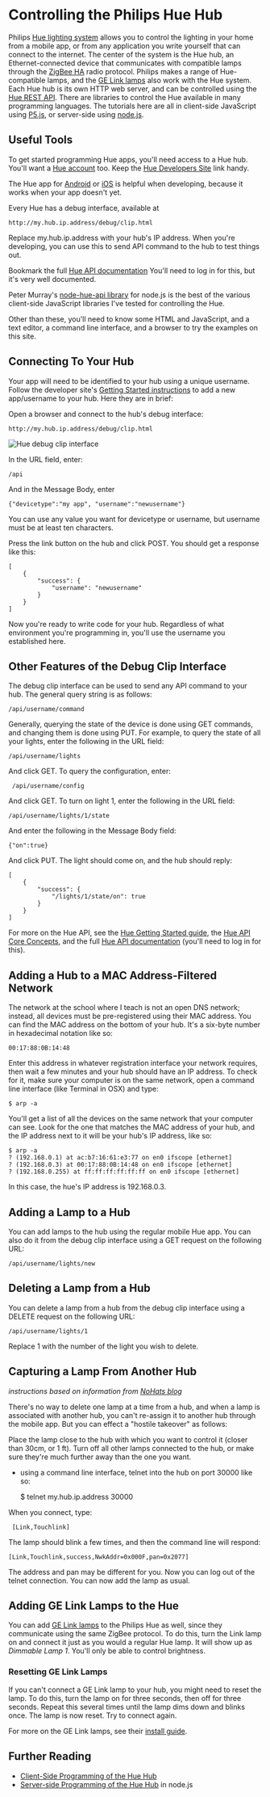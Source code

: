 # Controlling the Philips Hue Hub

Philips [Hue lighting system](http://www2.meethue.com/en-us/) allows you to control the lighting in your home from a mobile app, or from any application you write yourself that can connect to the internet. The center of the system is the Hue hub, an Ethernet-connected device that communicates with compatible lamps through the [ZigBee HA](http://www.zigbee.org/zigbee-for-developers/applicationstandards/zigbeehomeautomation/) radio protocol. Philips makes a range of Hue-compatible lamps, and the [GE Link lamps](http://gelinkbulbs.com/) also work with the Hue system. Each Hue hub is its own HTTP web server, and can be controlled using the [Hue REST API](http://www.developers.meethue.com/). There are libraries to control the Hue available in many programming languages. The tutorials here are all in client-side JavaScript using [P5.js](http://p5js.org/), or server-side using [node.js](https://nodejs.org/).

## Useful Tools

To get started programming Hue apps, you'll need access to a Hue hub. You'll want a [Hue account](https://my.meethue.com/en-us/) too.  Keep the [Hue Developers Site](http://www.developers.meethue.com/) link handy. 

The Hue app for [Android](https://play.google.com/store/apps/details?id=com.philips.lighting.hue&hl=en) or [iOS](https://itunes.apple.com/us/app/philips-hue/id557206189?mt=8) is helpful when developing, because it works when your app doesn't yet.

Every Hue has a debug interface, available at 

    http://my.hub.ip.address/debug/clip.html

Replace my.hub.ip.address with your hub's IP address. When you're developing, you can use this to send API command to the hub to test things out. 

Bookmark the full [Hue API documentation](http://www.developers.meethue.com/philips-hue-api) You'll need to log in for this, but it's very well documented. 


Peter Murray's [node-hue-api library](https://github.com/peter-murray/node-hue-api) for node.js is the best of the various client-side JavaScript libraries I've tested for controlling the Hue.

Other than these, you'll need to know some HTML and JavaScript, and a text editor, a command line interface, and a browser to try the examples on this site.

## Connecting To Your Hub

Your app will need to be identified to your hub using a unique username. Follow the developer site's [Getting Started instructions](http://www.developers.meethue.com/documentation/getting-started) to add a new app/username to your hub. Here they are in brief:

Open a browser and connect to the hub's debug interface: 

    http://my.hub.ip.address/debug/clip.html
    
![Hue debug clip interface](images/debug_clip.png)

In the URL field, enter:

    /api

And in the Message Body, enter 

    {"devicetype":"my app", "username":"newusername"}

You can use any value you want for devicetype or username, but username must be at least ten characters.

Press the link button on the hub and click POST. You should get a response like this:

    [
    	{
    		"success": {
    			"username": "newusername"
    		}
    	}
    ]
    
Now you're ready to write code for your hub. Regardless of what environment you're programming in, you'll use the username you established here. 

## Other Features of the Debug Clip Interface

The debug clip interface can be used to send any API command to your hub. The general query string is as follows:

    /api/username/command
    
Generally, querying the state of the device is done using GET commands, and changing them is done using PUT. For example, to query the state of all your lights, enter the following in the URL field:

    /api/username/lights
    
 And click GET. To query the configuration, enter: 
 
     /api/username/config
 
And click GET.  To turn on light 1, enter the following in the URL field:

    /api/username/lights/1/state
    
And enter the following in the Message Body field:

    {"on":true}
    
And click PUT. The light should come on, and the hub should reply:

	[
		{
			"success": {
				"/lights/1/state/on": true
			}
		}
	]
	
For more on the Hue API, see the [Hue Getting Started guide](http://www.developers.meethue.com/documentation/getting-started),  the [Hue API Core Concepts](http://www.developers.meethue.com/documentation/core-concepts), and the full [Hue API documentation](http://www.developers.meethue.com/philips-hue-api) (you'll need to log in for this). 

## Adding a Hub to a MAC Address-Filtered Network

The network at the school where I teach is not an open DNS network; instead, all devices must be pre-registered using their MAC address. You can find the MAC address on the bottom of your hub. It's a six-byte number in hexadecimal notation like so:

    00:17:88:0B:14:48

Enter this address in whatever registration interface your network requires, then wait a few minutes and your hub should have an IP address. To check for it, make sure your computer is on the same network, open a command line interface (like Terminal in OSX) and type:

    $ arp -a
    
You'll get a list of all the devices on the same network that your computer can see. Look for the one that matches the MAC address of your hub, and the IP address next to it will be your hub's IP address, like so:

    $ arp -a
	? (192.168.0.1) at ac:b7:16:61:e3:77 on en0 ifscope [ethernet]
	? (192.168.0.3) at 00:17:88:0B:14:48 on en0 ifscope [ethernet]
	? (192.168.0.255) at ff:ff:ff:ff:ff:ff on en0 ifscope [ethernet]
	
In this case, the hue's IP address is 192.168.0.3. 

## Adding a Lamp to a Hub

You can add lamps to the hub using the regular mobile Hue app. You can also do it from the debug clip interface using a GET request on the following URL:

    /api/username/lights/new
 
## Deleting a Lamp from a Hub

You can delete a lamp from a hub from the debug clip interface using a DELETE request on the following URL:

    /api/username/lights/1
   
Replace 1 with the number of the light you wish to delete. 

## Capturing a Lamp From Another Hub

_instructions based on information from  [NoHats blog](https://nohats.ca/wordpress/blog/2013/05/26/philips-hue-alternative-for-lamp-stealer/)_

There's no way to delete one lamp at a time from a hub, and when a lamp is associated with another hub, you can't re-assign it to another hub through the mobile app. But you can effect a "hostile takeover" as follows:

Place the lamp close to the hub with which you want to control it (closer than 30cm, or 1 ft). Turn off all other lamps connected to the hub, or make sure they're much further away than the one you want. 
* using a command line interface, telnet into the hub on port 30000 like so:

    $ telnet my.hub.ip.address 30000

When you connect, type:

     [Link,Touchlink]


The lamp should blink a few times, and then the command line will respond:

    [Link,Touchlink,success,NwkAddr=0x000F,pan=0x2077]

The address and pan may be different for you. Now you can log out of the telnet connection. You can now add the lamp as usual.

## Adding GE Link Lamps to the Hue

You can add [GE Link lamps](http://gelinkbulbs.com/) to the Philips Hue as well, since they communicate using the same ZigBee protocol. To do this, turn the Link lamp on and connect it just as you would a regular Hue lamp. It will show up as _Dimmable Lamp 1_. You'll only be able to control brightness. 

### Resetting GE Link Lamps

If you can't connect a GE Link lamp to your hub, you might need to reset the lamp. To do this, turn the lamp on for three seconds, then off for three seconds. Repeat this several times until the lamp dims down and blinks once. The lamp is now reset. Try to connect again.

For more on the GE Link lamps, see their [install guide](http://gelinkbulbs.com/downloads/GELinkInstallGuide.pdf).

## Further Reading

* [Client-Side Programming of the Hue Hub](client.programming.md)
* [Server-side Programming of the Hue Hub](server-programming.md) in node.js